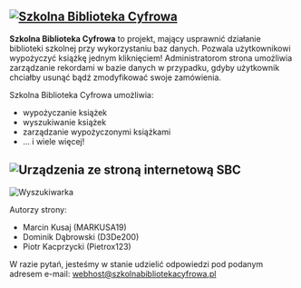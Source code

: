 [![Szkolna Biblioteka Cyfrowa](https://i.imgur.com/uVflsds.png)](https://www.szkolnabibliotekacyfrowa.pl/) 
-
**Szkolna Biblioteka Cyfrowa** to projekt, mający usprawnić działanie biblioteki szkolnej przy wykorzystaniu baz danych. Pozwala użytkownikowi wypożyczyć książkę jednym kliknięciem! Administratorom strona umożliwia zarządzanie rekordami w bazie danych w przypadku, gdyby użytkownik chciałby usunąć bądź zmodyfikować swoje zamówienia.

Szkolna Biblioteka Cyfrowa umożliwia:

 - wypożyczanie książek
 - wyszukiwanie książek
 - zarządzanie wypożyczonymi książkami
 - ... i wiele więcej!

![Urządzenia ze stroną internetową SBC](https://imgur.com/JjGUrWH.png)
-
![Wyszukiwarka](https://imgur.com/bI5eeWQ.png)

Autorzy strony:

 - Marcin Kusaj (MARKUSA19)
 - Dominik Dąbrowski (D3De200)
 - Piotr Kacprzycki (Pietrox123)

W razie pytań, jesteśmy w stanie udzielić odpowiedzi pod podanym adresem e-mail: webhost@szkolnabibliotekacyfrowa.pl
